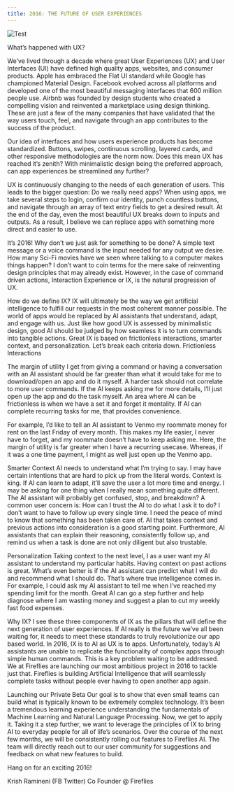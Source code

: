 ```yaml
---
title: 2016: THE FUTURE OF USER EXPERIENCES
---
```


![Test](/fireflies_blog/img/futureUserExper1.jpeg "Test")

What’s happened with UX?

We’ve lived through a decade where great User Experiences (UX) and User Interfaces (UI) have defined high quality apps, websites, and consumer products. Apple has embraced the Flat UI standard while Google has championed Material Design. Facebook evolved across all platforms and developed one of the most beautiful messaging interfaces that 600 million people use. Airbnb was founded by design students who created a compelling vision and reinvented a marketplace using design thinking. These are just a few of the many companies that have validated that the way users touch, feel, and navigate through an app contributes to the success of the product.

Our idea of interfaces and how users experience products has become standardized. Buttons, swipes, continuous scrolling, layered cards, and other responsive methodologies are the norm now. Does this mean UX has reached it’s zenith? With minimalistic design being the preferred approach, can app experiences be streamlined any further?

UX is continuously changing to the needs of each generation of users. This leads to the bigger question: Do we really need apps? When using apps, we take several steps to login, confirm our identity, punch countless buttons, and navigate through an array of text entry fields to get a desired result. At the end of the day, even the most beautiful UX breaks down to inputs and outputs. As a result, I believe we can replace apps with something more direct and easier to use.

It’s 2016! Why don’t we just ask for something to be done? A simple text message or a voice command is the input needed for any output we desire. How many Sci-Fi movies have we seen where talking to a computer makes things happen?
I don’t want to coin terms for the mere sake of reinventing design principles that may already exist. However, in the case of command driven actions, Interaction Experience or IX, is the natural progression of UX.

How do we define IX?
IX will ultimately be the way we get artificial intelligence to fulfill our requests in the most coherent manner possible. The world of apps would be replaced by AI assistants that understand, adapt, and engage with us. Just like how good UX is assessed by minimalistic design, good AI should be judged by how seamless it is to turn commands into tangible actions. Great IX is based on frictionless interactions, smarter context, and personalization. Let’s break each criteria down.
Frictionless Interactions

The margin of utility I get from giving a command or having a conversation with an AI assistant should be far greater than what it would take for me to download/open an app and do it myself. A harder task should not correlate to more user commands. If the AI keeps asking me for more details, I’ll just open up the app and do the task myself. An area where AI can be frictionless is when we have a set it and forget it mentality. If AI can complete recurring tasks for me, that provides convenience.

For example, I’d like to tell an AI assistant to Venmo my roommate money for rent on the last Friday of every month. This makes my life easier, I never have to forget, and my roommate doesn’t have to keep asking me. Here, the margin of utility is far greater when I have a recurring usecase. Whereas, if it was a one time payment, I might as well just open up the Venmo app.

Smarter Context
AI needs to understand what I’m trying to say. I may have certain intentions that are hard to pick up from the literal words. Context is king. If AI can learn to adapt, it’ll save the user a lot more time and energy. I may be asking for one thing when I really mean something quite different. The AI assistant will probably get confused, stop, and breakdown? A common user concern is:
How can I trust the AI to do what I ask it to do? I don’t want to have to follow up every single time. I need the peace of mind to know that something has been taken care of.
AI that takes context and previous actions into consideration is a good starting point. Furthermore, AI assistants that can explain their reasoning, consistently follow up, and remind us when a task is done are not only diligent but also trustable.

Personalization
Taking context to the next level, I as a user want my AI assistant to understand my particular habits. Having context on past actions is great. What’s even better is if the AI assistant can predict what I will do and recommend what I should do. That’s where true intelligence comes in. For example, I could ask my AI assistant to tell me when I’ve reached my spending limit for the month. Great AI can go a step further and help diagnose where I am wasting money and suggest a plan to cut my weekly fast food expenses.

Why IX?
I see these three components of IX as the pillars that will define the next generation of user experiences. If AI really is the future we’ve all been waiting for, it needs to meet these standards to truly revolutionize our app based world. In 2016, IX is to AI as UX is to apps. Unfortunately, today’s AI assistants are unable to replicate the functionality of complex apps through simple human commands. This is a key problem waiting to be addressed.
We at Fireflies are launching our most ambitious project in 2016 to tackle just that. Fireflies is building Artificial Intelligence that will seamlessly complete tasks without people ever having to open another app again.

Launching our Private Beta
Our goal is to show that even small teams can build what is typically known to be extremely complex technology. It’s been a tremendous learning experience understanding the fundamentals of Machine Learning and Natural Language Processing. Now, we get to apply it. Taking it a step further, we want to leverage the principles of IX to bring AI to everyday people for all of life’s scenarios.
Over the course of the next few months, we will be consistently rolling out features to Fireflies AI. The team will directly reach out to our user community for suggestions and feedback on what new features to build.

Hang on for an exciting 2016!

Krish Ramineni (FB Twitter)
Co Founder @ Fireflies
